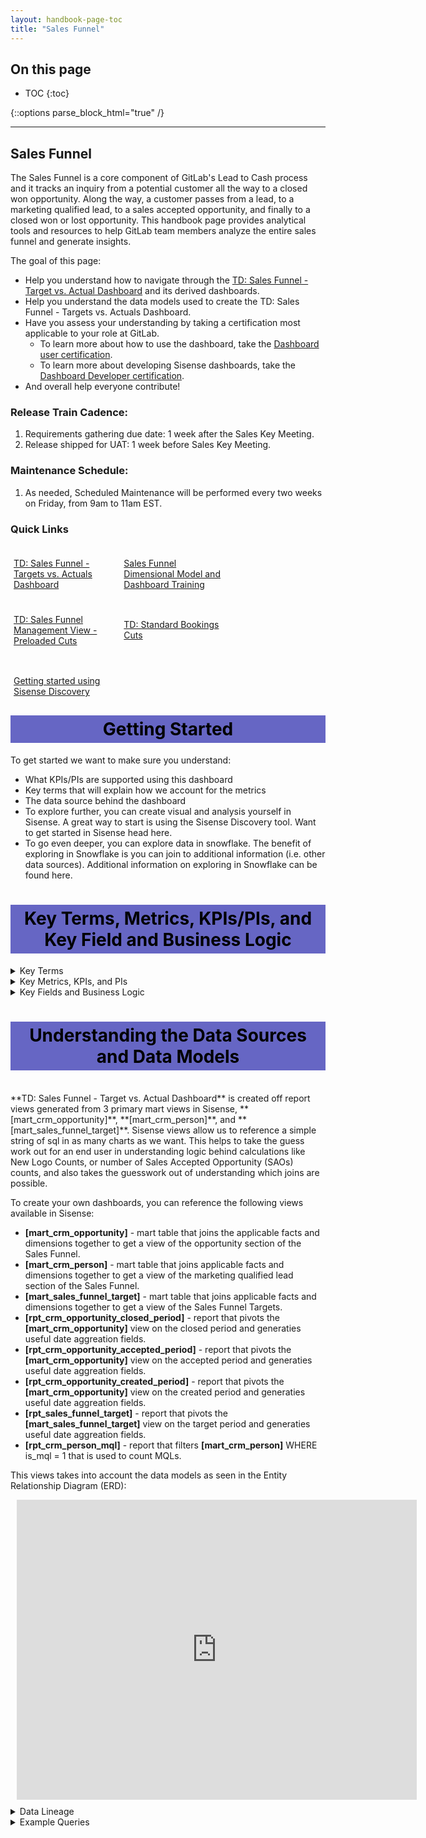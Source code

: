 ```yaml
---
layout: handbook-page-toc
title: "Sales Funnel"
---
```

## On this page

- TOC
{:toc}

{::options parse_block_html="true" /}

---
## Sales Funnel

The Sales Funnel is a core component of GitLab's Lead to Cash process and it tracks an inquiry from a potential customer all the way to a closed won opportunity. Along the way, a customer passes from a lead, to a marketing qualified lead, to a sales accepted opportunity, and finally to a closed won or lost opportunity. This handbook page provides analytical tools and resources to help GitLab team members analyze the entire sales funnel and generate insights. 

The goal of this page:

* Help you understand how to navigate through the [TD: Sales Funnel - Target vs. Actual Dashboard](https://app.periscopedata.com/app/gitlab/761665/TD:-Sales-Funnel---Target-vs.-Actual) and its derived dashboards.
* Help you understand the data models used to create the TD: Sales Funnel - Targets vs. Actuals Dashboard.
* Have you assess your understanding by taking a certification most applicable to your role at GitLab.
    * To learn more about how to use the dashboard, take the [Dashboard user certification](https://docs.google.com/forms/d/e/1FAIpQLScTU4iVXI0yw0QSDjZbznbIMmhZSs1GxCoTsVOlg1lQdgUSGg/viewform).
    * To learn more about developing Sisense dashboards, take the [Dashboard Developer certification](https://docs.google.com/forms/d/e/1FAIpQLSdWz4VNYM5ItjzmgeU6H3hafY_zycd2NkAlAM4sPXJCqrtoUw/viewform).
* And overall help everyone contribute!

### Release Train Cadence:

1. Requirements gathering due date: 1 week after the Sales Key Meeting.
1. Release shipped for UAT: 1 week before Sales Key Meeting.

### Maintenance Schedule:

1. As needed, Scheduled Maintenance will be performed every two weeks on Friday, from 9am to 11am EST.

### Quick Links
<div class="flex-row" markdown="0" style="height:80px">
  <a href="https://app.periscopedata.com/app/gitlab/761665/TD:-Sales-Funnel---Targets-vs.-Actuals" class="btn btn-purple" style="width:33%;height:100%;margin:5px;float:left;display:flex;justify-content:center;align-items:center;">TD: Sales Funnel - Targets vs. Actuals Dashboard</a>
  <a href="https://www.youtube.com/watch?v=AuMV-cq04cs&feature=youtu.be" class="btn btn-purple" style="width:33%;height:100%;margin:5px;float:left;display:flex;justify-content:center;align-items:center;">Sales Funnel Dimensional Model and Dashboard Training</a>
  <a href="https://app.periscopedata.com/app/gitlab/828239/TD:-Sales-Funnel-Management-View---Preloaded-Cuts" class="btn btn-purple" style="width:33%;height:100%;margin:5px;float:left;display:flex;justify-content:center;align-items:center;">TD: Sales Funnel Management View - Preloaded Cuts</a>
  <a href="https://app.periscopedata.com/app/gitlab/831911/TD:-Standard-Bookings-Cuts" class="btn btn-purple" style="width:33%;height:100%;margin:5px;float:left;display:flex;justify-content:center;align-items:center;">TD: Standard Bookings Cuts</a>
  <a href="https://www.youtube.com/watch?v=F4FwRcKb95w&feature=youtu.be" class="btn btn-purple" style="width:33%;height:100%;margin:5px;float:left;display:flex;justify-content:center;align-items:center;">Getting started using Sisense Discovery</a>
</div>
<br><br><br><br><br><br><br><br><br>

<style> #headerformat {
background-color: #6666c4; color: black; padding: 5px; text-align: center;
}
</style>
<h1 id="headerformat">Getting Started </h1>

To get started we want to make sure you understand:

* What KPIs/PIs are supported using this dashboard
* Key terms that will explain how we account for the metrics
* The data source behind the dashboard
* To explore further, you can create visual and analysis yourself in Sisense. A great way to start is using the Sisense Discovery tool. Want to get started in Sisense head here.
* To go even deeper, you can explore data in snowflake. The benefit of exploring in Snowflake is you can join to additional information (i.e. other data sources). Additional information on exploring in Snowflake can be found here.


<style> #headerformat {
background-color: #6666c4; color: black; padding: 5px; text-align: center;
}
</style>
<h1 id="headerformat">Key Terms, Metrics, KPIs/PIs, and Key Field and Business Logic </h1>

<details>
<summary markdown='span'>
  Key Terms
</summary>
Dimensions:

* [Order Type](https://about.gitlab.com/handbook/sales/sales-term-glossary/#order-type-20-field-values)
* **Sales Qualified Source:** How the opportunity was created.
* **Purchase Channel:** The method in which the account purchased.
* [GTM Strategy](https://about.gitlab.com/handbook/marketing/revenue-marketing/account-based-strategy/GL4300-and-MM4000./#accounts-are-identified-in-salesforce-by-the-gtm-strategy-field-in-salesforce) 
* **Focus Account:** These represent the accounts where our Account Based Marketing team is working closely with Sales and Field Marketing to specifically target. GTM Strategy values of Account Centric, Account Based - Net New, and Account Based - Expand GTM Strategy Accounts represent Focus Accounts.
* [Marketing Channel (Initial Source)](https://about.gitlab.com/handbook/marketing/marketing-operations/#initial-source)
* **Sales Hierarchy Live:** Sales Area > Sales Region > Location Region > Sales Segment
* **Sales Hierarchy Stamped:** Sales Area > Sales Region > Location Region > Sales Segment

</details>

<details>
<summary markdown='span'>
  Key Metrics, KPIs, and PIs
</summary>
Facts:

* **Marketing Qualified Lead (MQL):** Count of qualified leads that could become a sales opportunity. Today a person can MQL once, but in the future, a MQL can qualify multiple times as we nurture contacts. A MQL is a lead that has reached a certain threshold, we have determined to be 100 points accumulated, based on demographic/firmographic and/or behavioral information. The "MQL score" is comprised of various actions and/or profile data that are weighted with positive or negative point values. Every time a Person Score is updated, LeanData will run a check to see if the record needs to be processed through the flow.
* **Sales Accepted Opportunity (SAO):** An Opportunity that has a meeting set with a contact at a prospect who has authority to buy, or an initiative where GitLab can be the solution, or a fit that includes a use case and potential number of seats and a next step in the next 60 days. This opportunity has been validated and accepted by a sales rep that was generated by SDR.
* **SAO/MQL:** Snapshotted conversion rate of all MQLs that convert to SAOs in a month. Divide number of SAOs in a month by the number of MQLs in a month.
* **New Logos:** The number of first order accounts that we acquire.
* **Closed Won IACV (Net_ARR):** Bookings revenue for closed won deals.
* **Closed Won Deals:** The number of opportunities that have converted into revenue.
* **Win Rate:** Of the opportunities that get to resolution, how many do we win in a period.
* **ASP on New First Order Deals:** Average deal size of first order deals.
* **IACV (Net_ARR) Created:** The value of pipeline that was created on each day. Pipeline can change over time. This is the current pipeline based on creation date.
* **Cycle Time, SAO to Closed Won Deal:** Time it takes on average for an opportunity to reach conclusion for Closed Won deals.
* **SAO to Closed Won Conversion Rate:** Conversion rate of SAOs that convert to Closed Won deals on a monthly basis.
* **SAO to Closed Won - Closed Buckets:** Count of SAOs based on time it takes for SAO to reach conclusion for Closed Won deals.
</details>

<details>
<summary markdown='span'>
  Key Fields and Business Logic
</summary>
* There are three critical dates on opportunities to be aware of: created date, accepted date, and closed date. Created date is applicable when calculating the IACV created metrics. Accepted date is applicable when calculating the Sales Accepted Opportunity Metrics (SAOs). Closed date is applicable when calculating the closed won and lost related metrics. 
* GitLab does not have a specific trial tier for the Gold and Ultimate trials; however, it is helpful to think about trials in the context of product tiers when building the Enterprise Dimensional Model (EDM) and producing insights and analytics from the EDM. We use Ultimate - Trial and Gold - Trial values in our Product Tier Dimension to be able to easily report on and analyze trials across the Enterprise.
* Boolean flags are available to use in Sisense. These are helpful when creating charts that require repetitive filters.
1. `is_net_arr_closed_deal` - Calculate metrics such as Net_ARR from Closed Won and Closed Lost-Renewals.
1. `is_new_logo_first_order` - Calculate metrics such as Net_ARR from First Order Accounts that we acquire.
1. `is_net_arr_pipeline_created` - Calculate metrics such as Net_ARR from the pipeline that was created.
1. `is_win_rate_calc` - Fetch opportunities in scope for the win rate calculation.
1. `is_closed_won` -  Calculate metrics such as Net_ARR for Closed Won deals.
</details>

<style> #headerformat {
background-color: #6666c4; color: black; padding: 5px; text-align: center;}
</style>
<h1 id="headerformat">Understanding the Data Sources and Data Models</h1>
<br>
**TD: Sales Funnel - Target vs. Actual Dashboard** is created off report views generated from 3 primary mart views in Sisense, **[mart_crm_opportunity]**, **[mart_crm_person]**, and **[mart_sales_funnel_target]**. Sisense views allow us to reference a simple string of sql in as many charts as we want. This helps to take the guess work out for an end user in understanding logic behind calculations like New Logo Counts, or number of Sales Accepted Opportunity (SAOs) counts, and also takes the guesswork out of understanding which joins are possible.

To create your own dashboards, you can reference the following views available in Sisense:
* **[mart_crm_opportunity]** - mart table that joins the applicable facts and dimensions together to get a view of the opportunity section of the Sales Funnel.
* **[mart_crm_person]** - mart table that joins applicable facts and dimensions together to get a view of the marketing qualified lead section of the Sales Funnel.
* **[mart_sales_funnel_target]** - mart table that joins applicable facts and dimensions together to get a view of the Sales Funnel Targets.
* **[rpt_crm_opportunity_closed_period]** - report that pivots the **[mart_crm_opportunity]** view on the closed period and generaties useful date aggreation fields.
* **[rpt_crm_opportunity_accepted_period]** - report that pivots the **[mart_crm_opportunity]** view on the accepted period and generaties useful date aggreation fields.
* **[rpt_crm_opportunity_created_period]** - report that pivots the **[mart_crm_opportunity]** view on the created period and generaties useful date aggreation fields.
* **[rpt_sales_funnel_target]** - report that pivots the **[mart_sales_funnel_target]** view on the target period and generaties useful date aggreation fields. 
* **[rpt_crm_person_mql]** - report that filters **[mart_crm_person]** WHERE is_mql = 1 that is used to count MQLs.

This views takes into account the data models as seen in the Entity Relationship Diagram (ERD):

<div style="width: 640px; height: 480px; margin: 10px; position: relative;"><iframe allowfullscreen frameborder="0" style="width:640px; height:480px" src="https://lucid.app/documents/embeddedchart/b09f9e0a-e695-4cba-882d-981a93216293" id="7Da6Neo1dhab"></iframe></div>



<details>
<summary markdown='span'>
  Data Lineage
</summary>
* Data is sourced from Salesforce.com
* The dbt solution generates a dimensional model from RAW source data. The documentation and SQL for <a href = "https://dbt.gitlabdata.com/#!/model/model.gitlab_snowflake.mart_crm_opportunity">mart_crm_opportunity can be found here </a>, and the complete data lineages can be found at <a href = "https://dbt.gitlabdata.com/#!/model/model.gitlab_snowflake.mart_crm_opportunity?g_v=1&g_i=%2Bmart_crm_opportunity%2B"> dbt mart_crm_opportunity lineage chart </a>
* The dbt solution generates a dimensional model from RAW source data. The documentation and SQL for <a href = "https://dbt.gitlabdata.com/#!/model/model.gitlab_snowflake.mart_crm_person">mart_crm_person can be found here </a>, and the complete data lineages can be found at <a href = "https://dbt.gitlabdata.com/#!/model/model.gitlab_snowflake.mart_crm_person?g_v=1&g_i=%2Bmart_crm_person%2B"> dbt mart_crm_person lineage chart </a>
* The dbt solution generates a dimensional model from RAW source data. The documentation and SQL for <a href = "https://dbt.gitlabdata.com/#!/model/model.gitlab_snowflake.mart_sales_funnel_target">mart_sales_funnel_target can be found here </a>, and the complete data lineages can be found at <a href = "https://dbt.gitlabdata.com/#!/model/model.gitlab_snowflake.mart_sales_funnel_target?g_v=1&g_i=%2Bmart_sales_funnel_target%2B"> dbt mart_sales_funnel_target lineage chart </a>
</details>

<details>
<summary markdown='span'>
  Example Queries
</summary>
Let's calculate SAOs, MQLs, and pull the targets for SAOs using the Marts. You can use these queries in both Snowflkae and Sisense.
<br>
```sql
--select the targets for SAOs
SELECT 
  target_month,
  kpi_name,
  sales_segment_name_live,
  location_region_name_live,
  sales_region_name_live,
  sales_area_name_live,
  order_type_name,
  opportunity_source_name,
  SUM(allocated_target)   AS allocated_target
FROM "PROD"."COMMON_MART_SALES"."MART_SALES_FUNNEL_TARGET"
WHERE kpi_name = 'Stage 1 Opportunities'
GROUP BY 1,2,3,4,5,6,7,8
ORDER BY 1,2,3,4,5,6,7,8

--Count MQLs
SELECT 
  DATE_TRUNC('month',mql_date_first)  AS mql_month,
  COUNT(mql_date_first_id)            AS actual_mqls
FROM "PROD"."COMMON_MART_MARKETING"."MART_CRM_PERSON"
WHERE is_mql = 1
GROUP BY 1
ORDER BY 1 DESC

--Count SAOs
SELECT
  DATE_TRUNC('month',sales_accepted_date) AS sao_month,
  COUNT(*)                                AS actual_saos
FROM "PROD"."COMMON_MART_SALES"."MART_CRM_OPPORTUNITY"
WHERE is_sao = TRUE
GROUP BY 1
ORDER BY 1 DESC

```

</details>
<br>

<style> #headerformat {
background-color: #6666c4; color: black; padding: 5px; text-align: center;}
</style>
<h1 id="headerformat">Sales Funnel Standard Reports</h1>
<br>

<details>
<summary markdown='span'>
  Sales Funnel Management View - Preloaded Cuts
</summary>

The [TD: Sales Funnel Management View - Preloaded Cuts](https://app.periscopedata.com/app/gitlab/828239/TD:-Sales-Funnel-Management-View---Preloaded-Cuts) dashboard tracks the main 9 KPIs from the Sales Funnel:

1. Net ARR
1. New Logos
1. Pipeline Created
1. Sales Accepted Opportunities (SAO)
1. Marketing Qualified Leads (MQLs)
1. Trials
1. Average Sales Price (ASP)
1. MQLs to SAOs
1. Win Rate

The KPIs are compared to their respective targets at a quarter to date (QTD) pacing, slicing them by different dimensions. These cuts allow management to get a quick high level overview on how the business is performing across different dimensions. It answers the question of what areas of the business are on track and which need more attention.

Currently, the sales management cuts are powered by the following snippets (instructions on how to use them are in the description section of the snippet):

1. [main_qtd_view_sales_funnel](https://app.periscopedata.com/app/gitlab/snippet/main_qtd_view_sales_funnel/55d49d17d8cf4cc6bf976c61da2d0017/edit)
1. [ratio_qtd_view_sales_funnel](https://app.periscopedata.com/app/gitlab/snippet/ratio_qtd_view_sales_funnel/55d5211e130f45a29a3a1562307f95d9/edit)

The [sales management python module](https://gitlab.com/gitlab-data/periscope/-/tree/periscope/master/custom_modules/sales_management), along with the snippets, are used to visualize the reports in the BI layer.

</details>

<details>
<summary markdown='span'>
  Standard Bookings Cuts
</summary>

The [TD: Standard Bookings Cuts](https://app.periscopedata.com/app/gitlab/831911/TD:-Standard-Bookings-Cuts) dashboard tracks the performance of Booked Net ARR against the Previous Year (Year over Year, Y/Y) and against the quarterly and yearly financial target by different dimensions.

Each cut is composed of a Quarter View and a Fiscal Year View.

To use the dashboard select a Fiscal Quarter in the filters and any of the options of the `Drilldown` filter. The latter selects the granularity of the `Sales Segment Drilldown` field:

| Overall | Large - PubSec Breakdown | Large - Region Breakdown | Mid-Market Breakdown |
|     --         | --           | --              | --                |
|                |              | US East         | US East           |
|                |              | US West         | US West           |
|                |              | EMEA            | EMEA              |
|                |              | APAC            | APAC              |
|                |  Large       | Large           | Large             | 
|                |  PubSec      | PubSec          | PubSec            |
| Large + PubSec |              | Large + PubSec  | Large + PubSec    |
|                |              |                 | First Order Team  |
|                |              |                 | Territory (<500)  |       
| Mid - Market   | Mid - Market | Mid - Market    | Mid - Market      |
| SMB            | SMB          | SMB             | SMB               |
| WW             | WW           | WW              | WW                |

#### Key Fields and Business Logic

* [ATR (Available To Renew)](https://about.gitlab.com/handbook/sales/sales-term-glossary/#available-to-renew-atr)
* %ATR: Net ARR for a given category / subtotal ATR. E.g. when calculating %ATR for the segment SMB and growth type Contraction: `Net ARR for SMB | Contraction` / `ATR for SMB`
* TRX: Number of opportunities
* %MIX(ARR): Net ARR for a given category / subtotal ARR. E.g. when calculating %MIX(ARR) for the segment SMB and Deal Size 5-25k: `Net ARR for SMB | 5-25k` / `ARR for SMB`
* % of Bookings: Net ARR for a given category / total ARR for a given quarter
* % of Total Bookings: Net ARR for a given category / total ARR for a given category subtotal
* ProServ #: Number of opportunities with a proserv_amount different from zero
* [A R (Attach Rate)](https://about.gitlab.com/handbook/sales/performance-indicators/#proserve-deal-and-dollar-attach-rate)
* The `US East` row shown in the sales segment drilldown field is composed of both the `East` and `LATAM` region
* Sales segment drilldown = APAC is composed of all the regions that are not `East`, `West`, `LATAM` and `EMEA`
* Sales segment drilldown = SMB is composed of the segment SMB plus all the segments that are not `Large` and `Mid-Market`
* Channel Type = Fulfilled is composed of the Channel Type Fulfilled plus NULL/Missing Channel Type

</details>

<style> #headerformat {
background-color: #6666c4; color: black; padding: 5px; text-align: center;
}
</style>
<h1 id="headerformat">Additional Resources </h1>

<details>
<summary markdown='span'>
  Trusted Data Solution
</summary>

Sales Funnel models use the `sales_funnel` tag for Trusted Data tests and their results. This can be seen most easily using the [Trusted Data Dashboard](https://app.periscopedata.com/app/gitlab/756199/Trusted-Data-Dashboard)

See overview at [Trusted Data Framework](https://about.gitlab.com/handbook/business-technology/data-team/platform/#tdf)

[dbt guide examples](https://about.gitlab.com/handbook/business-technology/data-team/platform/dbt-guide/#trusted-data-framework) for
details and examples on implementing further tests
</details>

<details>
<summary markdown='span'>
  EDM Enterprise Dimensional Model Validations
</summary>
The [(WIP) Enterprise Dimensional Model Validation Dashboard](https://app.periscopedata.com/app/gitlab/760445/WIP:-Enterprise-Dimensional-Model-Validation-Dashboard) reports on latest Enterprise Dimensional model test and runs.
</details>

<details>
<summary markdown='span'>
  RAW Source Data Pipeline validations
</summary>
[Data Pipeline Health Validations](https://app.periscopedata.com/app/gitlab/715938/Data-Pipeline-Health-Dashboard)
</details>

<details>
<summary markdown='span'>
  Data Security Classification
</summary>
Much of the data within and supporting Sales Funnel Analysis is [Orange](/handbook/engineering/security/data-classification-standard.html#orange) or [Yellow](/handbook/engineering/security/data-classification-standard.html#yellow). This includes ORANGE customer metadata from the account and GitLab's Non public financial information, all of which shouldn't be publicly available. Care should be taken when sharing data from this dashboard to ensure that the detail stays within GitLab as an organization and that appropriate approvals are given for any external sharing. In addition, when working with row or record level customer metadata care should always be taken to avoid saving any data on personal devices or laptops. This data should remain in [Snowflake](/handbook/business-technology/data-team/platform/#data-warehouse) and [Sisense](/handbook/business-technology/data-team/platform/periscope/) and should ideally be shared only through those applications unless otherwise approved.

**ORANGE**

- Description: Customer and Personal data at the row or record level.
- Objects:
  - `dim_crm_person`
  - `dim_crm_account`

**YELLOW**

- Description: GitLab Financial data, which includes aggregations or totals.
- Objects:
  - `fct_crm_person`
  - `fct_crm_opportunity`
</details>

<details>
<summary markdown='span'>
  Solution Ownership
</summary>
* Source System Owner:
  * Salesforce: `@jbrennan1`
* Source System Subject Matter Expert:
  * Salesforce: `@jbrennan1`
* Data Team Subject Matter Expert: `@paul_armstrong` `@jeanpeguero` `@jjstark` `@iweeks`
</details>
